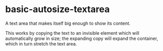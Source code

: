 # basic-autosize-textarea

A text area that makes itself big enough to show its content.

This works by copying the text to an invisible element which will automatically
grow in size; the expanding copy will expand the container, which in turn
stretch the text area.
